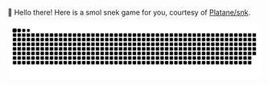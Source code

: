 👋 Hello there! Here is a smol snek game for you, courtesy of [Platane/snk](https://github.com/Platane/snk).

<picture>
  <source media="(prefers-color-scheme: dark)" srcset="https://raw.githubusercontent.com/dvitanov/dvitanov/output/github-contribution-grid-snake-dark.svg)"/>
  <source media="(prefers-color-scheme: light)" srcset="https://raw.githubusercontent.com/dvitanov/dvitanov/output/github-contribution-grid-snake.svg"/>
  <img alt="github-snake" src="https://raw.githubusercontent.com/dvitanov/dvitanov/output/github-contribution-grid-snake.svg"/>
</picture>
